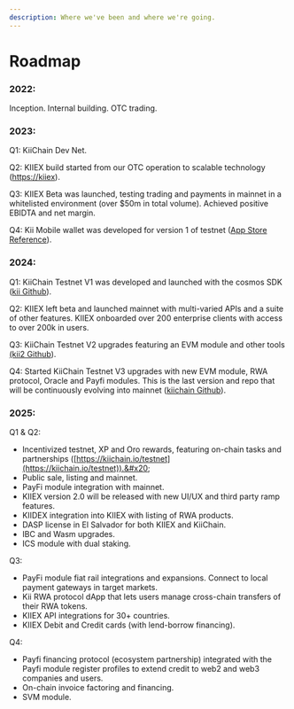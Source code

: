 ```yaml
---
description: Where we've been and where we're going.
---
```


# Roadmap

### 2022:

Inception. Internal building. OTC trading.

### 2023:

Q1: KiiChain Dev Net.

Q2: KIIEX build started from our OTC operation to scalable technology ([https://k](https://exchange.kiiex.io/login)[iiex](https://kiiex.io/)).

Q3: KIIEX Beta was launched, testing trading and payments in mainnet in a whitelisted environment (over $50m in total volume). Achieved positive EBIDTA and net margin.&#x20;

Q4: Kii Mobile wallet was developed for version 1 of testnet ([App Store Reference](https://apps.apple.com/co/app/kii-mobile/id6474740411)).

### 2024:

Q1: KiiChain Testnet V1 was developed and launched with the cosmos SDK ([kii Github](https://github.com/KiiChain/kii)).

Q2: KIIEX left beta and launched mainnet with multi-varied APIs and a suite of other features. KIIEX onboarded over 200 enterprise clients with access to over 200k in users. &#x20;

Q3: KiiChain Testnet V2 upgrades featuring an EVM module and other tools [(kii2 Github](https://github.com/KiiChain/kiichain2)).

Q4: Started KiiChain Testnet V3 upgrades with new EVM module, RWA protocol, Oracle and Payfi modules. This is the last version and repo that will be continuously evolving into mainnet ([kiichain Github](https://github.com/KiiChain/kiichain)).

### 2025:

Q1 & Q2:&#x20;

* Incentivized testnet, XP and Oro rewards, featuring on-chain tasks and partnerships ([https://kiichain.io/testnet](https://kiichain.io/testnet)).&#x20;
* Public sale, listing and mainnet.&#x20;
* PayFi module integration with mainnet.
* KIIEX version 2.0 will be released with new UI/UX and third party ramp features.&#x20;
* KIIDEX integration into KIIEX with listing of RWA products.&#x20;
* DASP license in El Salvador for both KIIEX and KiiChain.
* IBC and Wasm upgrades.
* ICS module with dual staking.&#x20;

Q3:&#x20;

* PayFi module fiat rail integrations and expansions. Connect to local payment gateways in target markets.&#x20;
* Kii RWA protocol dApp that lets users manage cross-chain transfers of their RWA tokens.
* KIIEX API integrations for 30+ countries.
* KIIEX Debit and Credit cards (with lend-borrow financing).&#x20;

Q4:&#x20;

* Payfi financing protocol (ecosystem partnership) integrated with the Payfi module register profiles to extend credit to web2 and web3 companies and users.
* On-chain invoice factoring and financing.&#x20;
* SVM module.&#x20;
